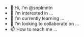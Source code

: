 - 👋 Hi, I’m @snplmntn
- 👀 I’m interested in ...
- 🌱 I’m currently learning ...
- 💞️ I’m looking to collaborate on ...
- 📫 How to reach me ...

<!---
snplmntn/snplmntn is a ✨ special ✨ repository because its `README.md` (this file) appears on your GitHub profile.
You can click the Preview link to take a look at your changes.
--->
